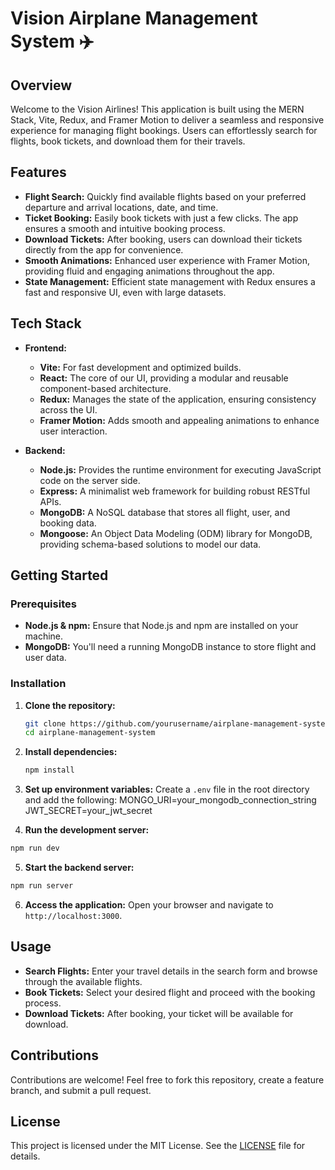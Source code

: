 
# Vision Airplane Management System ✈️

## Overview

Welcome to the Vision Airlines! This application is built using the MERN Stack, Vite, Redux, and Framer Motion to deliver a seamless and responsive experience for managing flight bookings. Users can effortlessly search for flights, book tickets, and download them for their travels.

## Features

- **Flight Search:** Quickly find available flights based on your preferred departure and arrival locations, date, and time.
- **Ticket Booking:** Easily book tickets with just a few clicks. The app ensures a smooth and intuitive booking process.
- **Download Tickets:** After booking, users can download their tickets directly from the app for convenience.
- **Smooth Animations:** Enhanced user experience with Framer Motion, providing fluid and engaging animations throughout the app.
- **State Management:** Efficient state management with Redux ensures a fast and responsive UI, even with large datasets.

## Tech Stack

- **Frontend:** 
  - **Vite:** For fast development and optimized builds.
  - **React:** The core of our UI, providing a modular and reusable component-based architecture.
  - **Redux:** Manages the state of the application, ensuring consistency across the UI.
  - **Framer Motion:** Adds smooth and appealing animations to enhance user interaction.

- **Backend:**
  - **Node.js:** Provides the runtime environment for executing JavaScript code on the server side.
  - **Express:** A minimalist web framework for building robust RESTful APIs.
  - **MongoDB:** A NoSQL database that stores all flight, user, and booking data.
  - **Mongoose:** An Object Data Modeling (ODM) library for MongoDB, providing schema-based solutions to model our data.

## Getting Started

### Prerequisites

- **Node.js & npm:** Ensure that Node.js and npm are installed on your machine.
- **MongoDB:** You'll need a running MongoDB instance to store flight and user data.

### Installation

1. **Clone the repository:**

   ```bash
   git clone https://github.com/yourusername/airplane-management-system.git
   cd airplane-management-system
   ```

2. **Install dependencies:**
   ```bash
   npm install
   ```
3. **Set up environment variables:**
   Create a `.env` file in the root directory and add the following:
   MONGO_URI=your_mongodb_connection_string
   JWT_SECRET=your_jwt_secret

4. **Run the development server:**
```bash
npm run dev
```
5. **Start the backend server:**
```bash
npm run server
```
6. **Access the application:**
Open your browser and navigate to `http://localhost:3000`.

## Usage

- **Search Flights:** Enter your travel details in the search form and browse through the available flights.
- **Book Tickets:** Select your desired flight and proceed with the booking process.
- **Download Tickets:** After booking, your ticket will be available for download.

## Contributions

Contributions are welcome! Feel free to fork this repository, create a feature branch, and submit a pull request.

## License

This project is licensed under the MIT License. See the [LICENSE](LICENSE) file for details.

   
